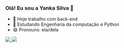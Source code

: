 ### Olá! Eu sou a Yanka Silva 👋

- 🔭 Hoje trabalho com back-end
- 🌱 Estudando Engenharia da computação e Python
- 😄 Pronouns: ela/dela

<div>
  <a href ="mailto:yankassilva@gmail.com"><img height-"180cm" src="https://img.shields.io/badge/Gmail-D14836?style=for-the-badge&logo=gmail&logoColor=white" terget_blank">     </a>
  <a href ="https://www.linkedin.com/in/yankassilva@gmail.com" target="_blank"><img src="	https://img.shields.io/badge/LinkedIn-0077B5?style=for-the-badge&logo=linkedin&logoColor=white"target-"_blank"></a>
</div>

